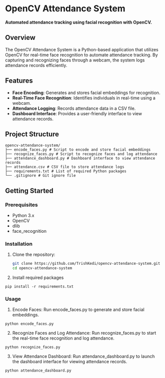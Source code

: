 # OpenCV Attendance System

**Automated attendance tracking using facial recognition with OpenCV.**

## Overview

The OpenCV Attendance System is a Python-based application that utilizes OpenCV for real-time face recognition to automate attendance tracking. By capturing and recognizing faces through a webcam, the system logs attendance records efficiently.

## Features

- **Face Encoding**: Generates and stores facial embeddings for recognition.
- **Real-Time Face Recognition**: Identifies individuals in real-time using a webcam.
- **Attendance Logging**: Records attendance data in a CSV file.
- **Dashboard Interface**: Provides a user-friendly interface to view attendance records.

## Project Structure

```
opencv-attendance-system/ 
├── encode_faces.py # Script to encode and store facial embeddings 
├── recognize_faces.py # Script to recognize faces and log attendance 
├── attendance_dashboard.py # Dashboard interface to view attendance records 
├── attendance.csv # CSV file to store attendance logs 
├── requirements.txt # List of required Python packages 
└── .gitignore # Git ignore file
```


## Getting Started

### Prerequisites

- Python 3.x
- OpenCV
- dlib
- face_recognition

### Installation

1. Clone the repository:

   ```bash
   git clone https://github.com/TrishKedi/opencv-attendance-system.git
   cd opencv-attendance-system

2. Install required packages

  ```pip install -r requirements.txt```

### Usage

1. Encode Faces: Run encode_faces.py to generate and store facial embeddings.

```python encode_faces.py```

2. Recognize Faces and Log Attendance: Run recognize_faces.py to start the real-time face recognition and log attendance.

```python recognize_faces.py```

3. View Attendance Dashboard: Run attendance_dashboard.py to launch the dashboard interface for viewing attendance records.

```python attendance_dashboard.py```

